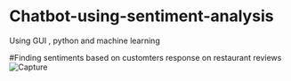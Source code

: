 # Chatbot-using-sentiment-analysis
Using GUI , python and machine learning

#Finding sentiments based on customters response on restaurant reviews
![Capture](https://user-images.githubusercontent.com/61897863/122212224-394a9380-cec5-11eb-92ea-db6cf4ff3da9.PNG)
